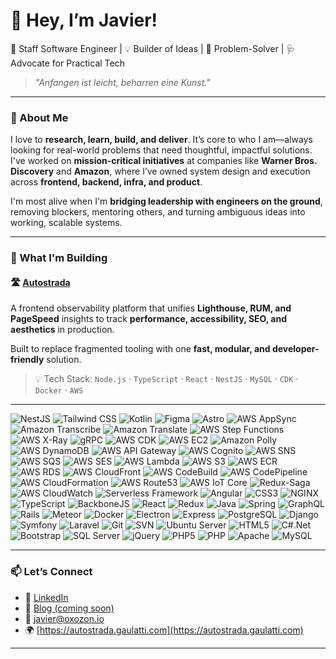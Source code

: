 # 👋 Hey, I’m Javier!

🚀 Staff Software Engineer | 💡 Builder of Ideas | 🧠 Problem-Solver | 🩺 Advocate for Practical Tech
> _"Anfangen ist leicht, beharren eine Kunst."_

---

### 🧭 About Me

I love to **research, learn, build, and deliver**. It’s core to who I am—always looking for real-world problems that need thoughtful, impactful solutions. I've worked on **mission-critical initiatives** at companies like **Warner Bros. Discovery** and **Amazon**, where I’ve owned system design and execution across **frontend, backend, infra, and product**.

I'm most alive when I'm **bridging leadership with engineers on the ground**, removing blockers, mentoring others, and turning ambiguous ideas into working, scalable systems.

---

### 🔨 What I'm Building

#### 🛣️ [Autostrada](https://autostrada.gaulatti.com)
A frontend observability platform that unifies **Lighthouse, RUM, and PageSpeed** insights to track **performance, accessibility, SEO, and aesthetics** in production.

Built to replace fragmented tooling with one **fast, modular, and developer-friendly** solution.

> 💡 Tech Stack: `Node.js` · `TypeScript` · `React` · `NestJS` · `MySQL` · `CDK` · `Docker` · `AWS`

---
![NestJS](https://img.shields.io/badge/NestJS-E0234E?logo=nestjs&logoColor=white&style=for-the-badge)
![Tailwind CSS](https://img.shields.io/badge/TailwindCSS-06B6D4?logo=tailwindcss&logoColor=white&style=for-the-badge)
![Kotlin](https://img.shields.io/badge/Kotlin-7F52FF?logo=kotlin&logoColor=white&style=for-the-badge)
![Figma](https://img.shields.io/badge/Figma-F24E1E?logo=figma&logoColor=white&style=for-the-badge)
![Astro](https://img.shields.io/badge/Astro-FF5D01?logo=astro&logoColor=white&style=for-the-badge)
![AWS AppSync](https://img.shields.io/badge/AWS_AppSync-FF9900?logo=amazonaws&logoColor=white&style=for-the-badge)
![Amazon Transcribe](https://img.shields.io/badge/Amazon_Transcribe-FF9900?logo=amazonaws&logoColor=white&style=for-the-badge)
![Amazon Translate](https://img.shields.io/badge/Amazon_Translate-FF9900?logo=amazonaws&logoColor=white&style=for-the-badge)
![AWS Step Functions](https://img.shields.io/badge/AWS_Step_Functions-FF9900?logo=amazonaws&logoColor=white&style=for-the-badge)
![AWS X-Ray](https://img.shields.io/badge/AWS_X--Ray-FF9900?logo=amazonaws&logoColor=white&style=for-the-badge)
![gRPC](https://img.shields.io/badge/gRPC-4488CC?logo=grpc&logoColor=white&style=for-the-badge)
![AWS CDK](https://img.shields.io/badge/AWS_CDK-FF9900?logo=amazonaws&logoColor=white&style=for-the-badge)
![AWS EC2](https://img.shields.io/badge/AWS_EC2-FF9900?logo=amazonaws&logoColor=white&style=for-the-badge)
![Amazon Polly](https://img.shields.io/badge/Amazon_Polly-FF9900?logo=amazonaws&logoColor=white&style=for-the-badge)
![AWS DynamoDB](https://img.shields.io/badge/DynamoDB-4053D6?logo=amazondynamodb&logoColor=white&style=for-the-badge)
![AWS API Gateway](https://img.shields.io/badge/API_Gateway-FF9900?logo=amazonaws&logoColor=white&style=for-the-badge)
![AWS Cognito](https://img.shields.io/badge/AWS_Cognito-FF9900?logo=amazonaws&logoColor=white&style=for-the-badge)
![AWS SNS](https://img.shields.io/badge/AWS_SNS-FF9900?logo=amazonaws&logoColor=white&style=for-the-badge)
![AWS SQS](https://img.shields.io/badge/AWS_SQS-FF9900?logo=amazonaws&logoColor=white&style=for-the-badge)
![AWS SES](https://img.shields.io/badge/AWS_SES-FF9900?logo=amazonaws&logoColor=white&style=for-the-badge)
![AWS Lambda](https://img.shields.io/badge/AWS_Lambda-FF9900?logo=awslambda&logoColor=white&style=for-the-badge)
![AWS S3](https://img.shields.io/badge/AWS_S3-569A31?logo=amazonaws&logoColor=white&style=for-the-badge)
![AWS ECR](https://img.shields.io/badge/AWS_ECR-FF9900?logo=amazonaws&logoColor=white&style=for-the-badge)
![AWS RDS](https://img.shields.io/badge/AWS_RDS-527FFF?logo=amazonrds&logoColor=white&style=for-the-badge)
![AWS CloudFront](https://img.shields.io/badge/AWS_CloudFront-FF9900?logo=amazonaws&logoColor=white&style=for-the-badge)
![AWS CodeBuild](https://img.shields.io/badge/AWS_CodeBuild-FF9900?logo=amazonaws&logoColor=white&style=for-the-badge)
![AWS CodePipeline](https://img.shields.io/badge/AWS_CodePipeline-FF9900?logo=amazonaws&logoColor=white&style=for-the-badge)
![AWS CloudFormation](https://img.shields.io/badge/AWS_CloudFormation-FF9900?logo=amazonaws&logoColor=white&style=for-the-badge)
![AWS Route53](https://img.shields.io/badge/AWS_Route53-FF9900?logo=amazonaws&logoColor=white&style=for-the-badge)
![AWS IoT Core](https://img.shields.io/badge/AWS_IoT_Core-FF9900?logo=amazonaws&logoColor=white&style=for-the-badge)
![Redux-Saga](https://img.shields.io/badge/Redux--Saga-999999?logo=redux&logoColor=white&style=for-the-badge)
![AWS CloudWatch](https://img.shields.io/badge/AWS_CloudWatch-FF9900?logo=amazonaws&logoColor=white&style=for-the-badge)
![Serverless Framework](https://img.shields.io/badge/Serverless-FD5750?logo=serverless&logoColor=white&style=for-the-badge)
![Angular](https://img.shields.io/badge/Angular-DD0031?logo=angular&logoColor=white&style=for-the-badge)
![CSS3](https://img.shields.io/badge/CSS3-1572B6?logo=css3&logoColor=white&style=for-the-badge)
![NGINX](https://img.shields.io/badge/Nginx-009639?logo=nginx&logoColor=white&style=for-the-badge)
![TypeScript](https://img.shields.io/badge/TypeScript-3178C6?logo=typescript&logoColor=white&style=for-the-badge)
![BackboneJS](https://img.shields.io/badge/Backbone.js-0071B5?logo=backbone.js&logoColor=white&style=for-the-badge)
![React](https://img.shields.io/badge/React-61DAFB?logo=react&logoColor=black&style=for-the-badge)
![Redux](https://img.shields.io/badge/Redux-764ABC?logo=redux&logoColor=white&style=for-the-badge)
![Java](https://img.shields.io/badge/Java-007396?logo=java&logoColor=white&style=for-the-badge)
![Spring](https://img.shields.io/badge/Spring-6DB33F?logo=spring&logoColor=white&style=for-the-badge)
![GraphQL](https://img.shields.io/badge/GraphQL-E10098?logo=graphql&logoColor=white&style=for-the-badge)
![Rails](https://img.shields.io/badge/Rails-CC0000?logo=rubyonrails&logoColor=white&style=for-the-badge)
![Meteor](https://img.shields.io/badge/Meteor-DF3939?logo=meteor&logoColor=white&style=for-the-badge)
![Docker](https://img.shields.io/badge/Docker-2496ED?logo=docker&logoColor=white&style=for-the-badge)
![Electron](https://img.shields.io/badge/Electron-47848F?logo=electron&logoColor=white&style=for-the-badge)
![Express](https://img.shields.io/badge/Express-000000?logo=express&logoColor=white&style=for-the-badge)
![PostgreSQL](https://img.shields.io/badge/PostgreSQL-4169E1?logo=postgresql&logoColor=white&style=for-the-badge)
![Django](https://img.shields.io/badge/Django-092E20?logo=django&logoColor=white&style=for-the-badge)
![Symfony](https://img.shields.io/badge/Symfony-000000?logo=symfony&logoColor=white&style=for-the-badge)
![Laravel](https://img.shields.io/badge/Laravel-FF2D20?logo=laravel&logoColor=white&style=for-the-badge)
![Git](https://img.shields.io/badge/Git-F05032?logo=git&logoColor=white&style=for-the-badge)
![SVN](https://img.shields.io/badge/Subversion-809CC9?logo=subversion&logoColor=white&style=for-the-badge)
![Ubuntu Server](https://img.shields.io/badge/Ubuntu_Server-E95420?logo=ubuntu&logoColor=white&style=for-the-badge)
![HTML5](https://img.shields.io/badge/HTML5-E34F26?logo=html5&logoColor=white&style=for-the-badge)
![C#.Net](https://img.shields.io/badge/C%23--.NET-512BD4?logo=dotnet&logoColor=white&style=for-the-badge)
![Bootstrap](https://img.shields.io/badge/Bootstrap-7952B3?logo=bootstrap&logoColor=white&style=for-the-badge)
![SQL Server](https://img.shields.io/badge/SQL_Server-CC2927?logo=microsoftsqlserver&logoColor=white&style=for-the-badge)
![jQuery](https://img.shields.io/badge/jQuery-0769AD?logo=jquery&logoColor=white&style=for-the-badge)
![PHP5](https://img.shields.io/badge/PHP5-777BB4?logo=php&logoColor=white&style=for-the-badge)
![PHP](https://img.shields.io/badge/PHP-777BB4?logo=php&logoColor=white&style=for-the-badge)
![Apache](https://img.shields.io/badge/Apache-D22128?logo=apache&logoColor=white&style=for-the-badge)
![MySQL](https://img.shields.io/badge/MySQL-4479A1?logo=mysql&logoColor=white&style=for-the-badge)

---

### 📫 Let’s Connect

- 🔗 [LinkedIn](https://linkedin.com/in/gaulatti)
- 🧠 [Blog (coming soon)](https://gaulatti.com)
- 💌 javier@oxozon.io
- 🌍 [https://autostrada.gaulatti.com](https://autostrada.gaulatti.com)

---
